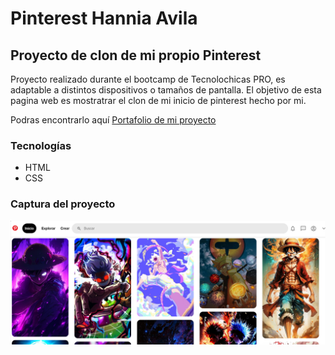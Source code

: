 # Pinterest Hannia Avila
## Proyecto de clon de mi propio Pinterest

Proyecto realizado durante el bootcamp de Tecnolochicas PRO, es adaptable a distintos dispositivos o tamaños de pantalla.
El objetivo de esta pagina web es mostratrar el clon de mi inicio de pinterest hecho por mi.

Podras encontrarlo aquí [Portafolio de mi proyecto](https://github.com/elgranjacob)

### Tecnologías

* HTML
* CSS


### Captura del proyecto
![Captura del proycto](/imagenes/Captura%20de%20pantalla%202024-07-29%20191457.png)
